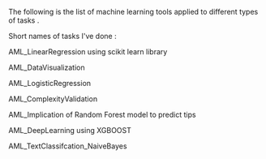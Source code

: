 The following is the list of machine learning tools applied to different types of tasks . 

Short names of tasks I've done :

AML_LinearRegression using scikit learn library

AML_DataVisualization

AML_LogisticRegression

AML_ComplexityValidation

AML_Implication of Random Forest model to predict tips 

AML_DeepLearning using XGBOOST

AML_TextClassifcation_NaiveBayes
